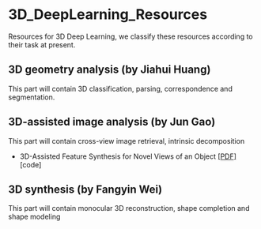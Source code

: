 # 3D_DeepLearning_Resources
Resources for 3D Deep Learning, we classify these resources according to their task at present.
## 3D geometry analysis (by Jiahui Huang)
This part will contain 3D classification, parsing, correspondence and segmentation.
## 3D-assisted image analysis (by Jun Gao)
This part will contain cross-view image retrieval, intrinsic decomposition

- 3D-Assisted Feature Synthesis for Novel Views of an Object [[PDF]](http://ieeexplore.ieee.org/document/7410664/) [code]

## 3D synthesis (by Fangyin Wei)
This part will contain monocular 3D reconstruction, shape completion and shape modeling
